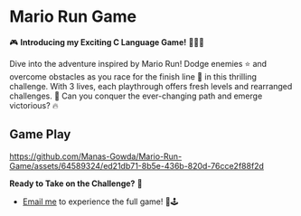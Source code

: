 # Mario Run Game
<!-- Introducing my exciting C language game, inspired by Mario Run! Dodge enemies and obstacles, aiming for the finish line in this challenging adventure. With 3 lives, every playthrough offers new levels and reordered challenges. Can you conquer the ever-changing path and emerge victorious? -->

🎮 **Introducing my Exciting C Language Game!** 🏃‍♂️🎉

Dive into the adventure inspired by Mario Run! Dodge enemies ⭐ and overcome obstacles as you race for the finish line 🏁 in this thrilling challenge. With 3 lives, each playthrough offers fresh levels and rearranged challenges. 🌟 Can you conquer the ever-changing path and emerge victorious? 🔥


## Game Play
https://github.com/Manas-Gowda/Mario-Run-Game/assets/64589324/ed21db71-8b5e-436b-820d-76cce2f88f2d

<!-- Ready for the challenge? Experience the full game now! [Email me](mailto:manasgowda2003@gmail.com) to get your hands on the ultimate gaming adventure! -->
**Ready to Take on the Challenge?** 💪
- [Email me](mailto:manasgowda2003@gmail.com) to experience the full game! 📧🕹️

